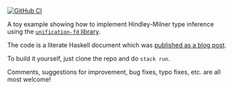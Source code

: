 [![GitHub CI](https://github.com/byorgey/hm-unification-fd/workflows/CI/badge.svg)](https://github.com/byorgey/hm-unification-fd/actions)

A toy example showing how to implement Hindley-Milner type inference
using the [`unification-fd`
library](https://hackage.haskell.org/package/unification%2Dfd).

The code is a literate Haskell document which was [published as a blog
post](https://byorgey.wordpress.com/2021/09/08/implementing-hindley-milner-with-the-unification-fd-library/).

To build it yourself, just clone the repo and do `stack run`.

Comments, suggestions for improvement, bug fixes, typo fixes, etc. are
all most welcome!
